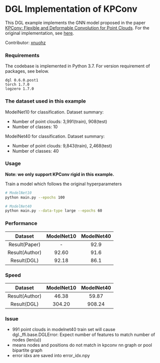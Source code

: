 # DGL Implementation of KPConv

This DGL example implements the GNN model proposed in the paper [KPConv: Flexible and Deformable Convolution for Point Clouds](https://arxiv.org/abs/1904.08889). For the original implementation, see [here](https://github.com/HuguesTHOMAS/KPConv-PyTorch).

Contributor: [xnuohz](https://github.com/xnuohz)

### Requirements
The codebase is implemented in Python 3.7. For version requirement of packages, see below.

```
dgl 0.6.0.post1
torch 1.7.0
logzero 1.7.0
```

### The dataset used in this example

ModelNet10 for classification. Dataset summary:

* Number of point clouds: 3,991(train), 908(test)
* Number of classes: 10

ModelNet40 for classification. Dataset summary:

* Number of point clouds: 9,843(train), 2,468(test)
* Number of classes: 40

### Usage

**Note: we only support KPConv rigid in this example.**

Train a model which follows the original hyperparameters
```bash
# ModelNet10
python main.py --epochs 100

# ModelNet40
python main.py --data-type large --epochs 60
```

### Performance

|    Dataset     | ModelNet10 | ModelNet40 |
| :------------: | :--------: | :--------: |
| Result(Paper)  |     -      |    92.9    |
| Result(Author) |   92.60    |    91.6    |
|  Result(DGL)   |   92.18    |    86.1    |

### Speed

|    Dataset     | ModelNet10 | ModelNet40 |
| :------------: | :--------: | :--------: |
| Result(Author) |   46.38    |   59.87    |
|  Result(DGL)   |   304.20   |   908.24   |

### Issue

- 991 point clouds in modelnet40 train set will cause dgl._ffi.base.DGLError: Expect number of features to match number of nodes (len(u))
- means nodes and positions do not match in kpconv nn graph or pool bipartite graph
- error idxs are saved into error_idx.npy
